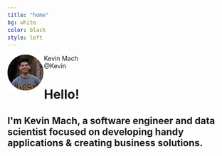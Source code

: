 ```yaml
---
title: "home"
bg: white
color: black
style: left
---
```


<img src="img/pfp.png" align="left">
<div id="relative-name">Kevin Mach
</div>
<div id="relative-at">@Kevin
</div>

<h1 align="left">Hello!
</h1>

<h2 align="left"> I'm 
  <span class="bold">Kevin Mach</span>, a software engineer and data scientist focused on developing handy applications &amp; creating business solutions.
</h2>
